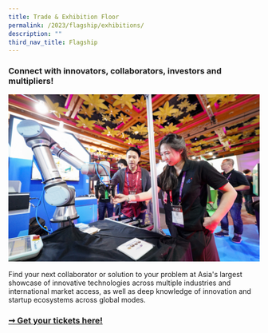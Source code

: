 ```yaml
---
title: Trade & Exhibition Floor
permalink: /2023/flagship/exhibitions/
description: ""
third_nav_title: Flagship
---
```

### Connect with innovators, collaborators, investors and multipliers!

![SWITCH Exhibitions](/images/2023/switch_exhibitions.jpg)

Find your next collaborator or solution to your problem at Asia's largest showcase of innovative technologies across multiple industries and international market access, as well as deep knowledge of innovation and startup ecosystems across global modes.

### [➞ Get your tickets here!](/register)